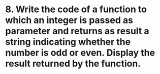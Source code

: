 # 8. Write the code of a function to which an integer is passed as parameter and returns as result a string indicating whether the number is odd or even. Display the result returned by the function.